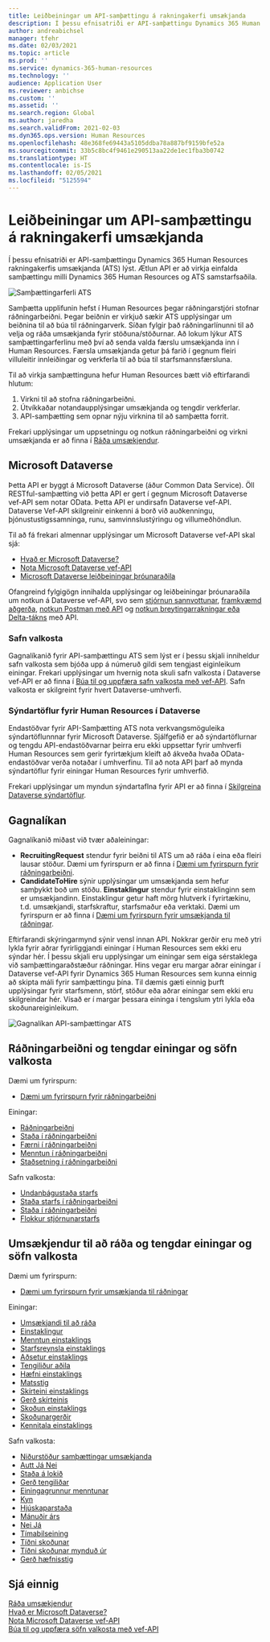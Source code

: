 ```yaml
---
title: Leiðbeiningar um API-samþættingu á rakningakerfi umsækjanda
description: Í þessu efnisatriði er API-samþættingu Dynamics 365 Human Resources rakningakerfis umsækjanda (ATS) lýst.
author: andreabichsel
manager: tfehr
ms.date: 02/03/2021
ms.topic: article
ms.prod: ''
ms.service: dynamics-365-human-resources
ms.technology: ''
audience: Application User
ms.reviewer: anbichse
ms.custom: ''
ms.assetid: ''
ms.search.region: Global
ms.author: jaredha
ms.search.validFrom: 2021-02-03
ms.dyn365.ops.version: Human Resources
ms.openlocfilehash: 48e368fe69443a5105ddba78a887bf9159bfe52a
ms.sourcegitcommit: 33b5c8bc4f9461e290513aa22de1ec1fba3b0742
ms.translationtype: HT
ms.contentlocale: is-IS
ms.lasthandoff: 02/05/2021
ms.locfileid: "5125594"
---
```

# <a name="applicant-tracking-system-integration-api-introduction"></a>Leiðbeiningar um API-samþættingu á rakningakerfi umsækjanda

Í þessu efnisatriði er API-samþættingu Dynamics 365 Human Resources rakningakerfis umsækjanda (ATS) lýst. Ætlun API er að virkja einfalda samþættingu milli Dynamics 365 Human Resources og ATS samstarfsaðila.

![Samþættingarferli ATS](media/hr-admin-integration-ats-api-introduction-flow.png)

Samþætta upplifunin hefst í Human Resources þegar ráðningarstjóri stofnar ráðningarbeiðni. Þegar beiðnin er virkjuð sækir ATS upplýsingar um beiðnina til að búa til ráðningarverk. Síðan fylgir það ráðningarlínunni til að velja og ráða umsækjanda fyrir stöðuna/stöðurnar. Að lokum lýkur ATS samþættingarferlinu með því að senda valda færslu umsækjanda inn í Human Resources. Færsla umsækjanda getur þá farið í gegnum fleiri villuleitir innleiðingar og verkferla til að búa til starfsmannsfærsluna.

Til að virkja samþættinguna hefur Human Resources bætt við eftirfarandi hlutum:

1.  Virkni til að stofna ráðningarbeiðni.
2.  Útvíkkaðar notandaupplýsingar umsækjanda og tengdir verkferlar.
3.  API-samþætting sem opnar nýju virknina til að samþætta forrit.

Frekari upplýsingar um uppsetningu og notkun ráðningarbeiðni og virkni umsækjanda er að finna í [Ráða umsækjendur](hr-personnel-recruit.md).

## <a name="microsoft-dataverse"></a>Microsoft Dataverse

Þetta API er byggt á Microsoft Dataverse (áður Common Data Service). Öll RESTful-samþætting við þetta API er gert í gegnum Microsoft Dataverse vef-API sem notar OData. Þetta API er undirsafn Dataverse vef-API. Dataverse Vef-API skilgreinir einkenni á borð við auðkenningu, þjónustustigssamninga, runu, samvinnslustýringu og villumeðhöndlun.

Til að fá frekari almennar upplýsingar um Microsoft Dataverse vef-API skal sjá:

- [Hvað er Microsoft Dataverse?](https://docs.microsoft.com/powerapps/maker/data-platform/data-platform-intro)
- [Nota Microsoft Dataverse vef-API](https://docs.microsoft.com/powerapps/developer/data-platform/webapi/overview)
- [Microsoft Dataverse leiðbeiningar þróunaraðila](https://docs.microsoft.com/powerapps/developer/data-platform)

Ofangreind fylgigögn innihalda upplýsingar og leiðbeiningar þróunaraðila um notkun á Dataverse vef-API, svo sem [stjórnun sannvottunar](https://docs.microsoft.com/powerapps/developer/data-platform/webapi/authenticate-web-api), [framkvæmd aðgerða](https://docs.microsoft.com/powerapps/developer/data-platform/webapi/perform-operations-web-api), [notkun Postman með API](https://docs.microsoft.com/powerapps/developer/data-platform/webapi/use-postman-web-api) og [notkun breytingarrakningar eða Delta-tákns](https://docs.microsoft.com/powerapps/developer/data-platform/use-change-tracking-synchronize-data-external-systems) með API.

### <a name="option-sets"></a>Safn valkosta

Gagnalíkanið fyrir API-samþættingu ATS sem lýst er í þessu skjali inniheldur safn valkosta sem bjóða upp á númeruð gildi sem tengjast eiginleikum einingar. Frekari upplýsingar um hvernig nota skuli safn valkosta í Dataverse vef-API er að finna í [Búa til og uppfæra safn valkosta með vef-API](https://docs.microsoft.com/powerapps/developer/data-platform/webapi/create-update-optionsets). Safn valkosta er skilgreint fyrir hvert Dataverse-umhverfi.

### <a name="virtual-tables-for-human-resources-in-dataverse"></a>Sýndartöflur fyrir Human Resources í Dataverse

Endastöðvar fyrir API-Samþætting ATS nota verkvangsmöguleika sýndartöflunnnar fyrir Microsoft Dataverse. Sjálfgefið er að sýndartöflurnar og tengdu API-endastöðvarnar þeirra eru ekki uppsettar fyrir umhverfi Human Resources sem gerir fyrirtækjum kleift að ákveða hvaða OData-endastöðvar verða notaðar í umhverfinu. Til að nota API þarf að mynda sýndartöflur fyrir einingar Human Resources fyrir umhverfið. 

Frekari upplýsingar um myndun sýndartaflna fyrir API er að finna í [Skilgreina Dataverse sýndartöflur](https://docs.microsoft.com/dynamics365/human-resources/hr-admin-integration-common-data-service-virtual-entities).

## <a name="data-model"></a>Gagnalíkan

Gagnalíkanið miðast við tvær aðaleiningar:

- **RecruitingRequest** stendur fyrir beiðni til ATS um að ráða í eina eða fleiri lausar stöður. Dæmi um fyrirspurn er að finna í [Dæmi um fyrirspurn fyrir ráðningarbeiðni](hr-admin-integration-ats-api-recruiting-request-example-query.md).
- **CandidateToHire** sýnir upplýsingar um umsækjanda sem hefur samþykkt boð um stöðu. **Einstaklingur** stendur fyrir einstaklinginn sem er umsækjandinn. Einstaklingur getur haft mörg hlutverk í fyrirtækinu, t.d. umsækjandi, starfskraftur, starfsmaður eða verktaki. Dæmi um fyrirspurn er að finna í [Dæmi um fyrirspurn fyrir umsækjanda til ráðningar](hr-admin-integration-ats-api-candidate-to-hire-example-query.md).

Eftirfarandi skýringarmynd sýnir vensl innan API. Nokkrar gerðir eru með ytri lykla fyrir aðrar fyrirliggjandi einingar í Human Resources sem ekki eru sýndar hér. Í þessu skjali eru upplýsingar um einingar sem eiga sérstaklega við samþættingaraðstæður ráðningar. Hins vegar eru margar aðrar einingar í Dataverse vef-API fyrir Dynamics 365 Human Resources sem kunna einnig að skipta máli fyrir samþættingu þína. Til dæmis gæti einnig þurft upplýsingar fyrir starfsmenn, störf, stöður eða aðrar einingar sem ekki eru skilgreindar hér. Vísað er í margar þessara eininga í tengslum ytri lykla eða skoðunareiginleikum.

![Gagnalíkan API-samþættingar ATS](media/hr-admin-integration-ats-api-data-model.png)

## <a name="recruiting-request-and-related-entities-and-option-sets"></a>Ráðningarbeiðni og tengdar einingar og söfn valkosta

Dæmi um fyrirspurn: 

- [Dæmi um fyrirspurn fyrir ráðningarbeiðni](hr-admin-integration-ats-api-recruiting-request-example-query.md)

Einingar:

- [Ráðningarbeiðni](hr-admin-integration-ats-api-recruiting-request.md)
- [Staða í ráðningarbeiðni](hr-admin-integration-ats-api-recruiting-request-position.md)
- [Færni í ráðningarbeiðni](hr-admin-integration-ats-api-recruiting-request-skill.md)
- [Menntun í ráðningarbeiðni](hr-admin-integration-ats-api-recruiting-request-education.md)
- [Staðsetning í ráðningarbeiðni](hr-admin-integration-ats-api-recruiting-request-location.md)

Safn valkosta:

- [Undanþágustaða starfs](hr-admin-integration-ats-api-job-exempt-status.md)
- [Staða starfs í ráðningarbeiðni](hr-admin-integration-ats-api-recruiting-request-position-status.md)
- [Staða í ráðningarbeiðni](hr-admin-integration-ats-api-recruiting-request-status.md)
- [Flokkur stjórnunarstarfs](hr-admin-integration-ats-api-regulatory-job-category.md)

## <a name="candidate-to-hire-and-related-entities-and-option-sets"></a>Umsækjendur til að ráða og tengdar einingar og söfn valkosta

Dæmi um fyrirspurn:

- [Dæmi um fyrirspurn fyrir umsækjanda til ráðningar](hr-admin-integration-ats-api-candidate-to-hire-example-query.md)

Einingar:

- [Umsækjandi til að ráða](hr-admin-integration-ats-api-candidate-to-hire.md)
- [Einstaklingur](hr-admin-integration-ats-api-person.md)
- [Menntun einstaklings](hr-admin-integration-ats-api-person-education.md)
- [Starfsreynsla einstaklings](hr-admin-integration-ats-api-person-professional-experience.md)
- [Aðsetur einstaklings](hr-admin-integration-ats-api-person-address.md)
- [Tengiliður aðila](hr-admin-integration-ats-api-party-contact.md)
- [Hæfni einstaklings](hr-admin-integration-ats-api-person-skill.md)
- [Matsstig](hr-admin-integration-ats-api-rating-level.md)
- [Skírteini einstaklings](hr-admin-integration-ats-api-person-certificate.md)
- [Gerð skírteinis](hr-admin-integration-ats-api-certificate-type.md)
- [Skoðun einstaklings](hr-admin-integration-ats-api-person-screening.md)
- [Skoðunargerðir](hr-admin-integration-ats-api-screening-types.md)
- [Kennitala einstaklings](hr-admin-integration-ats-api-person-identification-number.md)

Safn valkosta:

- [Niðurstöður samþættingar umsækjanda](hr-admin-integration-ats-api-applicant-integration-result.md)
- [Autt Já Nei](hr-admin-integration-ats-api-blank-yes-no.md)
- [Staða á lokið](hr-admin-integration-ats-api-completion-status.md)
- [Gerð tengiliðar](hr-admin-integration-ats-api-contact-type.md)
- [Einingagrunnur menntunar](hr-admin-integration-ats-api-education-credit-basis.md)
- [Kyn](hr-admin-integration-ats-api-gender.md)
- [Hjúskaparstaða](hr-admin-integration-ats-api-marital-status.md)
- [Mánuðir árs](hr-admin-integration-ats-api-months-of-year.md)
- [Nei Já](hr-admin-integration-ats-api-no-yes.md)
- [Tímabilseining](hr-admin-integration-ats-api-period-unit.md)
- [Tíðni skoðunar](hr-admin-integration-ats-api-screening-frequency.md)
- [Tíðni skoðunar mynduð úr](hr-admin-integration-ats-api-screening-frequency-generate-from.md)
- [Gerð hæfnisstig](hr-admin-integration-ats-api-skill-level-type.md)

## <a name="see-also"></a>Sjá einnig

[Ráða umsækjendur](hr-personnel-recruit.md)<br>
[Hvað er Microsoft Dataverse?](https://docs.microsoft.com/powerapps/maker/data-platform/data-platform-intro)<br>
[Nota Microsoft Dataverse vef-API](https://docs.microsoft.com/powerapps/developer/data-platform/webapi/overview)<br>
[Búa til og uppfæra söfn valkosta með vef-API](https://docs.microsoft.com/powerapps/developer/data-platform/webapi/create-update-optionsets)<br>